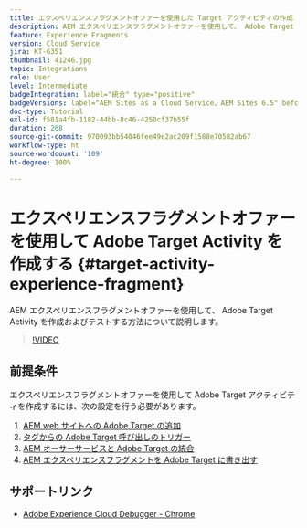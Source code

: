 ```yaml
---
title: エクスペリエンスフラグメントオファーを使用した Target アクティビティの作成
description: AEM エクスペリエンスフラグメントオファーを使用して、 Adobe Target Activity を作成およびテストする方法について説明します。
feature: Experience Fragments
version: Cloud Service
jira: KT-6351
thumbnail: 41246.jpg
topic: Integrations
role: User
level: Intermediate
badgeIntegration: label="統合" type="positive"
badgeVersions: label="AEM Sites as a Cloud Service、AEM Sites 6.5" before-title="false"
doc-type: Tutorial
exl-id: f581a4fb-1182-44bb-8c46-4250cf37b55f
duration: 268
source-git-commit: 970093bb54046fee49e2ac209f1588e70582ab67
workflow-type: ht
source-wordcount: '109'
ht-degree: 100%

---
```


# エクスペリエンスフラグメントオファーを使用して Adobe Target Activity を作成する {#target-activity-experience-fragment}

AEM エクスペリエンスフラグメントオファーを使用して、 Adobe Target Activity を作成およびテストする方法について説明します。

>[!VIDEO](https://video.tv.adobe.com/v/41246?quality=12&learn=on)

## 前提条件

エクスペリエンスフラグメントオファーを使用して Adobe Target アクティビティを作成するには、次の設定を行う必要があります。

1. [AEM web サイトへの Adobe Target の追加](./add-target-launch-extension.md)
1. [タグからの Adobe Target 呼び出しのトリガー](./load-and-fire-target.md)
1. [AEM オーサーサービスと Adobe Target の統合](./setup-aem-target-cloud-service.md)
1. [AEM エクスペリエンスフラグメントを Adobe Target に書き出す](./export-experience-fragment-target.md)

## サポートリンク

* [Adobe Experience Cloud Debugger - Chrome](https://chrome.google.com/webstore/detail/adobe-experience-platform/bfnnokhpnncpkdmbokanobigaccjkpob)
